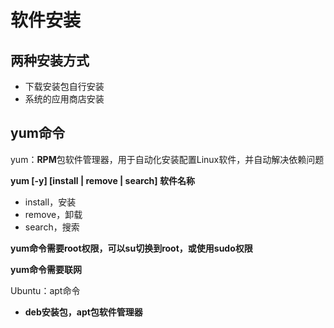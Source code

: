 # 软件安装

## 两种安装方式

- 下载安装包自行安装
- 系统的应用商店安装

## yum命令

yum：**RPM**包软件管理器，用于自动化安装配置Linux软件，并自动解决依赖问题

**yum [-y] [install | remove | search] 软件名称**

- install，安装
- remove，卸载
- search，搜索

**yum命令需要root权限，可以su切换到root，或使用sudo权限**

**yum命令需要联网**

Ubuntu：apt命令

- **deb安装包，apt包软件管理器**